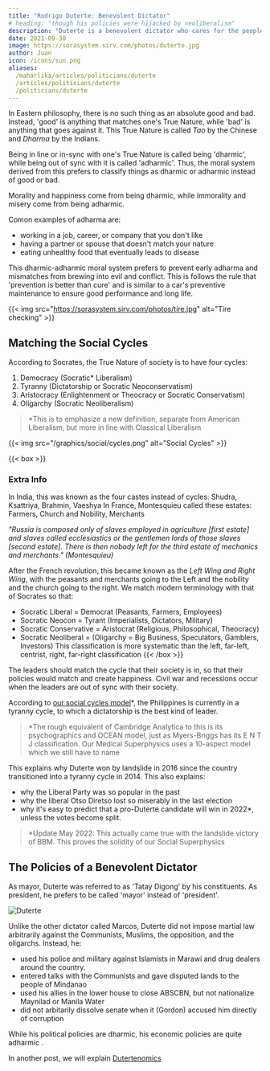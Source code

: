 ```yaml
---
title: "Rodrigo Duterte: Benevolent Dictator"
# heading: "though his policies were hijacked by neoliberalism"
description: "Duterte is a benevolent dictator who cares for the people. Unfortunately, he seems helpless against the neoliberals in government."
date: 2021-09-30
image: https://sorasystem.sirv.com/photos/duterte.jpg
author: Juan
icon: /icons/sun.png
aliases:
  /maharlika/articles/politicians/duterte
  /articles/politicians/duterte
  /politicians/duterte
---
```



In Eastern philosophy, there is no such thing as an absolute good and bad. Instead, 'good' is anything that matches one's True Nature, while 'bad' is anything that goes against it. This True Nature is called *Tao* by the Chinese and *Dharma* by the Indians. 

Being in line or in-sync with one's True Nature is called being 'dharmic', while being out of sync with it is called 'adharmic'. Thus, the moral system derived from this prefers to classify things as dharmic or adharmic instead of good or bad.

Morality and happiness come from being dharmic, while immorality and misery come from being adharmic.

Comon examples of adharma are:
- working in a job, career, or company that you don't like
- having a partner or spouse that doesn't match your nature
- eating unhealthy food that eventually leads to disease

This dharmic-adharmic moral system prefers to prevent early adharma and mismatches from brewing into evil and conflict. This is follows the rule that 'prevention is better than cure' and is similar to a car's preventive maintenance to ensure good performance and long life. 

{{< img src="https://sorasystem.sirv.com/photos/tire.jpg" alt="Tire checking" >}}


## Matching the Social Cycles

According to Socrates, the True Nature of society is to have four cycles:

1. Democracy (Socratic* Liberalism)
2. Tyranny (Dictatorship or Socratic Neoconservatism)
3. Aristocracy (Enlightenment or Theocracy or Socratic Conservatism)
4. Oligarchy (Socratic Neoliberalism)

> *This is to emphasize a new definition, separate from American Liberalism, but more in line with Classical Liberalism



{{< img src="/graphics/social/cycles.png" alt="Social Cycles" >}}


{{< box >}}
### Extra Info
In India, this was known as the four castes instead of cycles: Shudra, Ksattriya, Brahmin, Vaeshya
In France, Montesquieu called these estates: Farmers, Church and Nobility, Merchants

*"Russia is composed only of slaves employed in agriculture [first estate] and slaves called ecclesiastics or the gentlemen lords of those slaves [second estate]. There is then nobody left for the third estate of mechanics and merchants." (Montesquieu)*



After the French revolution, this became known as the <i>Left Wing and Right Wing</i>, with the peasants and merchants going to the Left and the nobility and the church going to the right. We match modern terminology with that of Socrates so that:
- Socratic Liberal = Democrat (Peasants, Farmers, Employees)
- Socratic Neocon = Tyrant (Imperialists, Dictators, Military)
- Socratic Conservative = Aristocrat (Religious, Philosophical, Theocracy)
- Socratic Neoliberal = (Oligarchy = Big Business, Speculators, Gamblers, Investors)
This classification is more systematic than the left, far-left, centrist, right, far-right classification
{{< /box >}}



The leaders should match the cycle that their society is in, so that their policies would match and create happiness. Civil war and recessions occur when the leaders are out of sync with their society. 

According to [our social cycles model](https://superphysics.org/social/supersociology/principles/law-social-cycles)*, the Philippines is currently in a tyranny cycle, to which a dictatorship is the best kind of leader. 


> *The rough equivalent of Cambridge Analytica to this is its psychographics and OCEAN model, just as Myers-Briggs has its E N T J classification. Our Medical Superphysics uses a 10-aspect model which we still have to name



This explains why Duterte won by landslide in 2016 since the country transitioned into a tyranny cycle in 2014. This also explains:
- why the Liberal Party was so popular in the past
- why the liberal Otso Diretso lost so miserably in the last election
- why it's easy to predict that a pro-Duterte candidate will win in 2022*, unless the votes become split. 

> *Update May 2022: This actually came true with the landslide victory of BBM. This proves the solidity of our Social Superphysics



## The Policies of a Benevolent Dictator

As mayor, Duterte was referred to as 'Tatay Digong' by his constituents. As president, he prefers to be called 'mayor' instead of 'president'.

![Duterte](https://sorasystem.sirv.com/avatars/duterte.jpg)

Unlike the other dictator called Marcos, Duterte did not impose martial law arbitrarily against the Communists, Muslims, the opposition, and the oligarchs. Instead, he:
- used his police and military against Islamists in Marawi and drug dealers around the country.
- entered talks with the Communists and gave disputed lands to the people of Mindanao 
- used his allies in the lower house to close ABSCBN, but not nationalize Maynilad or Manila Water
- did not arbitarily dissolve senate when it (Gordon) accused him directly of corruption

While his political policies are dharmic, his economic policies are quite adharmic <!--  and are somewhat troubling -->.

In another post, we will explain [Dutertenomics](/maharlika/economics/dutertenomics)
<!-- The True Nature  of everyone and everything is different.  -->

